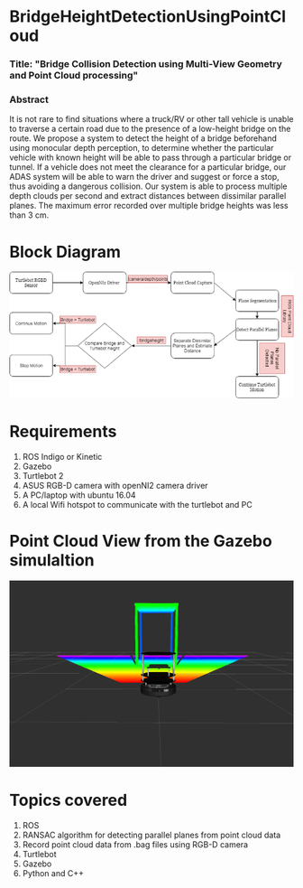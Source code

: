 # BridgeHeightDetectionUsingPointCloud

### Title: "Bridge Collision Detection using Multi-View Geometry and Point Cloud processing"


### Abstract

It is not rare to find situations where a truck/RV or other tall vehicle is unable to
traverse a certain road due to the presence of a low-height bridge on the route.
We propose a system to detect the height of a bridge beforehand using monocular
depth perception, to determine whether the particular vehicle with known height
will be able to pass through a particular bridge or tunnel. If a vehicle does not
meet the clearance for a particular bridge, our ADAS system will be able to warn
the driver and suggest or force a stop, thus avoiding a dangerous collision. Our
system is able to process multiple depth clouds per second and extract distances
between dissimilar parallel planes. The maximum error recorded over multiple
bridge heights was less than 3 cm.

# Block Diagram
![alt text](https://github.com/srayhit/BridgeHeightDetectionUsingPointCloud/blob/master/blockDiagram.png "Block Diagram")
# Requirements

1. ROS Indigo or Kinetic
2. Gazebo
3. Turtlebot 2
4. ASUS RGB-D camera with openNI2 camera driver
5. A PC/laptop with ubuntu 16.04
6. A local Wifi hotspot to communicate with the turtlebot and PC

# Point Cloud View from the Gazebo simulaltion

![alt text](https://github.com/srayhit/BridgeHeightDetectionUsingPointCloud/blob/master/pointCloudViewGazebo.png "Block Diagram")
# Topics covered

1. ROS
2. RANSAC algorithm for detecting parallel planes from point cloud data
3. Record point cloud data from .bag files using RGB-D camera
4. Turtlebot
5. Gazebo
6. Python and C++
